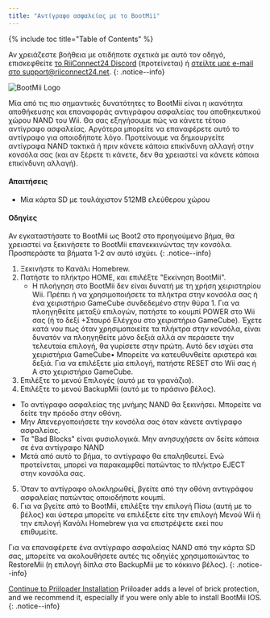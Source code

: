 ```yaml
---
title: "Αντίγραφο ασφαλείας με το BootMii"
---
```


{% include toc title="Table of Contents" %}

Αν χρειάζεστε βοήθεια με οτιδήποτε σχετικά με αυτό τον οδηγό, επισκεφθείτε [το RiiConnect24 Discord](https://discord.gg/b4Y7jfD) (προτείνεται) ή [στείλτε μαε e-mail στο support@riiconnect24.net](mailto:support@riiconnect24.net).
{: .notice--info}

![BootMii Logo](/images/bootmii.png)

Μία από τις πιο σημαντικές δυνατότητες το BootMii είναι η ικανότητα αποθήκευσης και επαναφοράς αντιγράφου ασφαλείας του αποθηκευτικού χώρου NAND του Wii. Θα σας εξηγήσουμε πώς να κάνετε τέτοιο αντίγραφο ασφαλείας. Αργότερα μπορείτε να επαναφέρετε αυτό το αντίγραφο για οποιοδήποτε λόγο. Προτείνουμε να δημιουργείτε αντίγραφα NAND τακτικά ή πριν κάνετε κάποια επικίνδυνη αλλαγή στην κονσόλα σας (και αν ξέρετε τι κάνετε, δεν θα χρειαστεί να κάνετε κάποια επικίνδυνη αλλαγή).

#### Απαιτήσεις
* Μία κάρτα SD με τουλάχιστον 512MB ελεύθερου χώρου

#### Οδηγίες
Αν εγκαταστήσατε το BootMii ως Boot2 στο προηγούμενο βήμα, θα χρειαστεί να ξεκινήσετε το BootMii επανεκκινώντας την κονσόλα. Προσπεράστε τα βήματα 1-2 αν αυτό ισχύει.
{: .notice--info}
1. Ξεκινήστε το Κανάλι Homebrew.
2. Πατήστε το πλήκτρο HOME, και επιλέξτε "Εκκίνηση BootMii".
   - Η πλοήγηση στο BootMii δεν είναι δυνατή με τη χρήση χειριστηρίου Wii. Πρέπει ή να χρησιμοποιήσετε τα πλήκτρα στην κονσόλα σας ή ένα χειριστήριο GameCube συνδεδεμένο στην θύρα 1. Για να πλοηγηθείτε μεταξύ επιλογών, πατήστε το κουμπί POWER στο Wii σας (ή το δεξί +Σταυρό Ελέγχου στο χειριστήριο GameCube). Έχετε κατά νου πως όταν χρησιμοποιείτε τα πλήκτρα στην κονσόλα, είναι δυνατόν να πλοηγηθείτε μόνο δεξιά αλλά αν περάσετε την τελευταία επιλογή, θα γυρίσετε στην πρώτη. Αυτό δεν ισχύει στα χειριστήρια GameCube• Μπορείτε να κατευθυνθείτε αριστερά και δεξιά. Για να επιλέξετε μία επιλογή, πατήστε RESET στο Wii σας ή Α στο χειριστήριο GameCube.
3. Επιλέξτε το μενού Επιλογές (αυτό με τα γρανάζια).
4. Επιλέξτε το μενού BackupMii (αυτό με το πράσινο βέλος).
- Το αντίγραφο ασφαλείας της μνήμης NAND θα ξεκινήσει. Μπορείτε να δείτε την πρόοδο στην οθόνη.
- Μην Απενεργοποιήσετε την κονσόλα σας όταν κάνετε αντίγραφο ασφαλείας.
- Τα "Bad Blocks" είναι φυσιολογικά. Μην ανησυχήσετε αν δείτε κάποια σε ένα αντίγραφο NAND
- Μετά από αυτό το βήμα, το αντίγραφο θα επαληθευτεί. Ενώ προτείνεται, μπορεί να παρακαμφθεί πατώντας το πλήκτρο EJECT στην κονσόλα σας.
5. Όταν το αντίγραφο ολοκληρωθεί, βγείτε από την οθόνη αντιγράφου ασφαλείας πατώντας οποιοδήποτε κουμπί.
6. Για να βγείτε από το BootMii, επιλέξτε την επιλογή Πίσω (αυτή με το βέλος) και ύστερα μπορείτε να επιλέξετε είτε την επιλογή Μενού Wii ή την επιλογή Κανάλι Homebrew για να επιστρέψετε εκεί που επιθυμείτε.

Για να επαναφέρετε ένα αντίγραφο ασφαλείας NAND από την κάρτα SD σας, μπορείτε να ακολουθήσετε αυτές τις οδηγίές χρησιμοποιώντας το RestoreMii (η επιλογή δίπλα στο BackupMii με το κόκκινο βέλος).
{: .notice--info}

[Continue to Priiloader Installation](priiloader) Priiloader adds a level of brick protection, and we recommend it, especially if you were only able to install BootMii IOS.
{: .notice--info}
